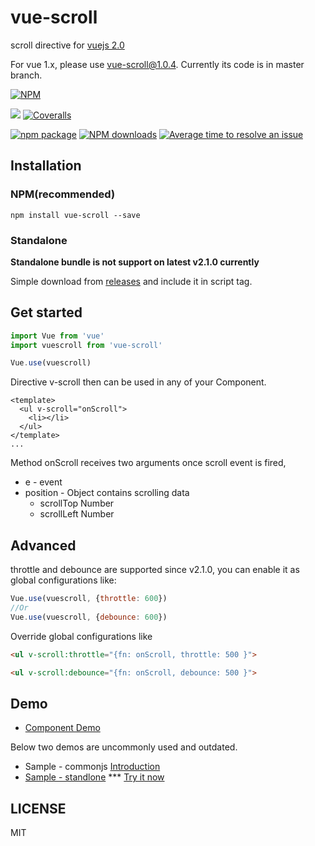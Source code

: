 # vue-scroll
scroll directive for [vuejs 2.0](https://vuejs.org/v2/guide/)

For vue 1.x, please use vue-scroll@1.0.4. Currently its code is in master branch.

[![NPM](https://nodei.co/npm/vue-scroll.png?stars&downloads)](https://nodei.co/npm/vue-scroll/)

[![](https://img.shields.io/travis/wangpin34/vue-scroll.svg?style=flat-square)](https://travis-ci.org/wangpin34/vue-scroll)
[![Coveralls](https://img.shields.io/coveralls/wangpin34/vue-scroll.svg?style=flat-square)](https://coveralls.io/github/wangpin34/vue-scroll)


[![npm package](https://img.shields.io/npm/v/vue-scroll.svg?style=flat-square)](https://www.npmjs.org/package/vue-scroll)
[![NPM downloads](http://img.shields.io/npm/dm/vue-scroll.svg?style=flat-square)](https://npmjs.org/package/vue-scroll)
[![Average time to resolve an issue](http://isitmaintained.com/badge/resolution/wangpin34/vue-scroll.svg)](http://isitmaintained.com/project/wangpin34/vue-scroll "Average time to resolve an issue")

## Installation
### NPM(recommended)
```
npm install vue-scroll --save
```
### Standalone
**Standalone bundle is not support on latest v2.1.0 currently**

Simple download from [releases](https://github.com/wangpin34/vue-scroll/releases) and include it in script tag.

## Get started

```javascript
import Vue from 'vue'
import vuescroll from 'vue-scroll'

Vue.use(vuescroll)
```

Directive v-scroll then can be used in any of your Component.

```App.vue
<template>
  <ul v-scroll="onScroll">
    <li></li>
  </ul>
</template>
...
```

Method onScroll receives two arguments once scroll event is fired,

* e - event
* position - Object contains scrolling data
  - scrollTop Number
  - scrollLeft Number

## Advanced
throttle and debounce are supported since v2.1.0, you can enable it as global configurations like:

```javascript
Vue.use(vuescroll, {throttle: 600})
//Or
Vue.use(vuescroll, {debounce: 600})
```

Override global configurations like

```html
<ul v-scroll:throttle="{fn: onScroll, throttle: 500 }">
```
```html
<ul v-scroll:debounce="{fn: onScroll, debounce: 500 }">
```


## Demo
* [Component Demo](https://github.com/wangpin34/vue-scroll/tree/2.0-compatible/samples/vue-cli-webpack)

Below two demos are uncommonly used and outdated. 
* Sample - commonjs [Introduction](https://github.com/wangpin34/vue-scroll/tree/2.0-compatible/samples/commonjs)
* [Sample - standlone](https://github.com/wangpin34/vue-scroll/tree/2.0-compatible/samples/standlone) *** [Try it now](http://rawgit.com/wangpin34/vue-scroll/2.0-compatible/samples/standlone/index.html)


## LICENSE
MIT
